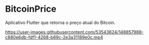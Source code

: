 # BitcoinPrice

Aplicativo Flutter que retorna o preço atual do Bitcoin.



https://user-images.githubusercontent.com/53543624/148857988-c880e6db-fdf1-4268-b69c-2e3a31189e0c.mp4

